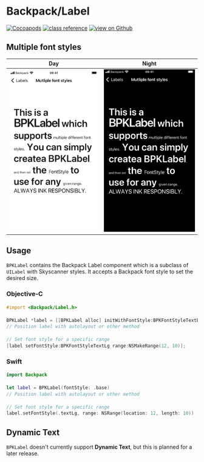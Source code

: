 # Backpack/Label

[![Cocoapods](https://img.shields.io/cocoapods/v/Backpack.svg?style=flat)](https://cocoapods.org/pods/Backpack)
[![class reference](https://img.shields.io/badge/Class%20reference-iOS-blue)](https://backpack.github.io/ios/versions/latest/uikit/Classes/BPKLabel.html)
[![view on Github](https://img.shields.io/badge/Source%20code-GitHub-lightgrey)](https://github.com/Skyscanner/backpack-ios/tree/main/Backpack/Label)

## Multiple font styles

| Day | Night |
| --- | --- |
| <img src="https://raw.githubusercontent.com/Skyscanner/backpack-ios/main/screenshots/iPhone%208-label___multiple-font-styles_lm.png" alt="" width="375" /> |<img src="https://raw.githubusercontent.com/Skyscanner/backpack-ios/main/screenshots/iPhone%208-label___multiple-font-styles_dm.png" alt="" width="375" /> |

## Usage

`BPKLabel` contains the Backpack Label component which is a subclass of `UILabel` with Skyscanner styles. It accepts a Backpack font style to set the desired size.

### Objective-C

```objective-c
#import <Backpack/Label.h>

BPKLabel *label = [[BPKLabel alloc] initWithFontStyle:BPKFontStyleTextBase];
// Position label with autolayout or other method

// Set font style for a specific range
[label setFontStyle:BPKFontStyleTextLg range:NSMakeRange(12, 10)];

```

### Swift

```swift
import Backpack

let label = BPKLabel(fontStyle: .base)
// Position label with autolayout or other method

// Set font style for a specific range
label.setFontStyle(.textLg, range: NSRange(location: 12, length: 10))

```

## Dynamic Text

`BPKLabel` doesn't currently support **Dynamic Text**, but this is planned for a later release.

